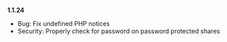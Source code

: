 **1.1.24**
- Bug: Fix undefined PHP notices
- Security: Properly check for password on password protected shares